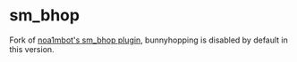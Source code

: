 # sm_bhop

Fork of [noa1mbot's sm_bhop plugin](https://forums.alliedmods.net/showthread.php?t=291999), bunnyhopping is disabled by default in this version.
